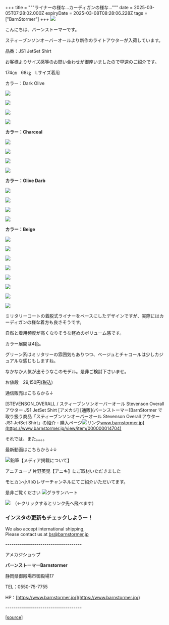 +++
title = """ライナーの様な…カーディガンの様な…"""
date = 2025-03-05T07:28:02.000Z
expiryDate = 2025-03-08T08:28:06.228Z
tags = ["BarnStormer"]
+++
[![](https://stat.ameba.jp/user_images/20231023/16/barnstormer-go/b2/03/p/o0420015015354743273.png)](https://ameblo.jp/barnstormer-go/entry-12825670498.html)

こんにちは、バーンストーマーです。

スティーブンソンオーバーオールより新作のライトアウターが入荷しています。

品番：JS1 JetSet Shirt

お客様よりサイズ感等のお問い合わせが御座いましたので早速のご紹介です。

174㎝　68㎏　Lサイズ着用

カラー：Dark Olive

[![](https://stat.ameba.jp/user_images/20250305/15/barnstormer-go/9c/7a/j/o0466070015551211557.jpg)](https://stat.ameba.jp/user_images/20250305/15/barnstormer-go/9c/7a/j/o0466070015551211557.jpg)

[![](https://stat.ameba.jp/user_images/20250305/15/barnstormer-go/8d/7a/j/o0466070015551211560.jpg)](https://stat.ameba.jp/user_images/20250305/15/barnstormer-go/8d/7a/j/o0466070015551211560.jpg)

[![](https://stat.ameba.jp/user_images/20250305/15/barnstormer-go/54/a9/j/o0466070015551211561.jpg)](https://stat.ameba.jp/user_images/20250305/15/barnstormer-go/54/a9/j/o0466070015551211561.jpg)

[![](https://stat.ameba.jp/user_images/20250305/15/barnstormer-go/00/04/j/o0466070015551211562.jpg)](https://stat.ameba.jp/user_images/20250305/15/barnstormer-go/00/04/j/o0466070015551211562.jpg)

**カラー：Charcoal**

[![](https://stat.ameba.jp/user_images/20250305/15/barnstormer-go/cf/f3/j/o0466070015551211550.jpg)](https://stat.ameba.jp/user_images/20250305/15/barnstormer-go/cf/f3/j/o0466070015551211550.jpg)

[![](https://stat.ameba.jp/user_images/20250305/15/barnstormer-go/80/a9/j/o0466070015551211553.jpg)](https://stat.ameba.jp/user_images/20250305/15/barnstormer-go/80/a9/j/o0466070015551211553.jpg)

[![](https://stat.ameba.jp/user_images/20250305/15/barnstormer-go/bd/22/j/o0466070015551211554.jpg)](https://stat.ameba.jp/user_images/20250305/15/barnstormer-go/bd/22/j/o0466070015551211554.jpg)

[![](https://stat.ameba.jp/user_images/20250305/15/barnstormer-go/eb/d8/j/o0466070015551211555.jpg)](https://stat.ameba.jp/user_images/20250305/15/barnstormer-go/eb/d8/j/o0466070015551211555.jpg)

**カラー：Olive Darb**

[![](https://stat.ameba.jp/user_images/20250305/15/barnstormer-go/61/15/j/o0466070015551211564.jpg)](https://stat.ameba.jp/user_images/20250305/15/barnstormer-go/61/15/j/o0466070015551211564.jpg)

[![](https://stat.ameba.jp/user_images/20250305/15/barnstormer-go/bd/f0/j/o0466070015551211566.jpg)](https://stat.ameba.jp/user_images/20250305/15/barnstormer-go/bd/f0/j/o0466070015551211566.jpg)

[![](https://stat.ameba.jp/user_images/20250305/15/barnstormer-go/b7/9d/j/o0466070015551211567.jpg)](https://stat.ameba.jp/user_images/20250305/15/barnstormer-go/b7/9d/j/o0466070015551211567.jpg)

[![](https://stat.ameba.jp/user_images/20250305/15/barnstormer-go/42/25/j/o0466070015551211570.jpg)](https://stat.ameba.jp/user_images/20250305/15/barnstormer-go/42/25/j/o0466070015551211570.jpg)

**カラー：Beige**

[![](https://stat.ameba.jp/user_images/20250305/15/barnstormer-go/c8/0b/j/o0466070015551211572.jpg)](https://stat.ameba.jp/user_images/20250305/15/barnstormer-go/c8/0b/j/o0466070015551211572.jpg)

[![](https://stat.ameba.jp/user_images/20250305/15/barnstormer-go/20/75/j/o0466070015551211573.jpg)](https://stat.ameba.jp/user_images/20250305/15/barnstormer-go/20/75/j/o0466070015551211573.jpg)

[![](https://stat.ameba.jp/user_images/20250305/15/barnstormer-go/8e/27/j/o0466070015551211575.jpg)](https://stat.ameba.jp/user_images/20250305/15/barnstormer-go/8e/27/j/o0466070015551211575.jpg)

[![](https://stat.ameba.jp/user_images/20250305/15/barnstormer-go/62/e0/j/o0466070015551211577.jpg)](https://stat.ameba.jp/user_images/20250305/15/barnstormer-go/62/e0/j/o0466070015551211577.jpg)

[![](https://stat.ameba.jp/user_images/20250305/15/barnstormer-go/23/a7/j/o0466070015551211539.jpg)](https://stat.ameba.jp/user_images/20250305/15/barnstormer-go/23/a7/j/o0466070015551211539.jpg)

[![](https://stat.ameba.jp/user_images/20250305/15/barnstormer-go/39/74/j/o0466070015551211541.jpg)](https://stat.ameba.jp/user_images/20250305/15/barnstormer-go/39/74/j/o0466070015551211541.jpg)

[![](https://stat.ameba.jp/user_images/20250305/15/barnstormer-go/03/de/j/o0700046615551211542.jpg)](https://stat.ameba.jp/user_images/20250305/15/barnstormer-go/03/de/j/o0700046615551211542.jpg)

[![](https://stat.ameba.jp/user_images/20250305/15/barnstormer-go/39/c4/j/o0700046615551211545.jpg)](https://stat.ameba.jp/user_images/20250305/15/barnstormer-go/39/c4/j/o0700046615551211545.jpg)

ミリタリーコートの着脱式ライナーをベースにしたデザインですが、実際にはカーディガンの様な着方も良さそうです。

自然と着用頻度が高くなりそうな軽めのボリューム感です。

カラー展開は4色。

グリーン系はミリタリーの雰囲気もありつつ、ベージュとチャコールは少しカジュアルな感じもしますね。

なかなか人気が出そうなこのモデル。是非ご検討下さいませ。

お値段　29,150円(税込)

通信販売はこちらから↓

[STEVENSON\_OVERALL / スティーブンソンオーバーオール Stevenson Overall アウター JS1 JetSet Shirt \[アメカジ\] \[通販\](バーンストーマー)BarnStormer で取り扱う商品「スティーブンソンオーバーオール Stevenson Overall アウター JS1 JetSet Shirt」の紹介・購入ページ![リンク](https://c.stat100.ameba.jp/ameblo/symbols/v3.20.0/svg/gray/editor_link.svg)www.barnstormer.jp](https://www.barnstormer.jp/view/item/000000014704)

それでは、また。。。。

最新動画はこちらから↓↓

![鉛筆](https://stat100.ameba.jp/blog/ucs/img/char/char3/519.png)【メディア掲載について】

アニチューブ 片野英児【アニキ】にご取材いただきました

モヒカン小川のレザーチャンネルにてご紹介いただいてます。

是非ご覧ください ![グラサンハート](https://stat100.ameba.jp/blog/ucs/img/char/char3/148.png)

[![](https://stat.ameba.jp/user_images/20230412/16/barnstormer-go/6a/23/p/o0108010815269242493.png)](https://www.instagram.com/barnstormer_daily/)　（←クリックするとリンク先へ飛べます）

### インスタの更新もチェックしようー！

We also accept international shipping,  
Please contact us at bs@barnstormer.jp

**\-------------------------------------**

アメカジショップ

**バーンストーマーBarnstormer**

静岡県御殿場市御殿場17

TEL：0550-75-7755

HP：[https://www.barnstormer.jp/](https://www.barnstormer.jp/)

**\-------------------------------------**

[[source]](https://ameblo.jp/barnstormer-go/entry-12888775995.html)
